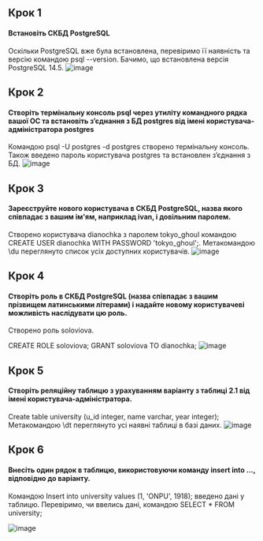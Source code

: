 ## Крок 1
#### Встановіть СКБД PostgreSQL
Оскільки PostgreSQL вже була встановлена, перевіримо її наявність та версію командою psql --version. Бачимо, що встановлена версія PostgreSQL 14.5.
![image](https://user-images.githubusercontent.com/56130345/204784557-aae4fe00-4895-4ad4-bc97-0019112932b5.png)

## Крок 2
#### Створіть термінальну консоль psql через утиліту командного рядка вашої ОС та встановіть з’єднання з БД postgres від імені користувача-адміністратора postgres
Командою psql -U postgres -d postgres створено термінальну консоль. Також введено пароль користувача postgres та встановлен зʼєднання з БД.
![image](https://user-images.githubusercontent.com/56130345/204785338-71f1fb03-2383-4139-8a4b-5abc2c12c7da.png)

## Крок 3
#### Зареєструйте нового користувача в СКБД PostgreSQL, назва якого співпадає з вашим ім'ям, наприклад ivan, і довільним паролем.

Створено користувача dianochka з паролем tokyo_ghoul командою CREATE USER dianochka WITH PASSWORD 'tokyo_ghoul';. Метакомандою \du переглянуто список усіх доступних користувачів.
![image](https://user-images.githubusercontent.com/56130345/204785705-9d81ba22-236c-446c-84c0-8d621476918a.png)

## Крок 4
#### Створіть роль в СКБД PostgreSQL (назва співпадає з вашим прізвищем латинськими літерами) і надайте новому користувачеві можливість наслідувати цю роль.

Створено роль soloviova.

CREATE ROLE soloviova; GRANT soloviova TO dianochka;
![image](https://user-images.githubusercontent.com/56130345/204785960-459bc3c3-e70d-4a56-acf0-e64288e96ee1.png)

## Крок 5
#### Створіть реляційну таблицю з урахуванням варіанту з таблиці 2.1 від імені користувача-адміністратора.

Create table university (u_id integer, name varchar, year integer);
Метакомандою \dt переглянуто усі наявні таблиці в базі даних.
![image](https://user-images.githubusercontent.com/56130345/204786431-ce3f5766-e5d1-499b-a757-e1c6adcd7902.png)

## Крок 6
#### Внесіть один рядок в таблицю, використовуючи команду insert into ..., відповідно до варіанту.

Командою Insert into university values (1, 'ONPU', 1918); введено дані у таблицю. Перевіримо, чи ввелись дані, командою SELECT * FROM university;

![image](https://user-images.githubusercontent.com/56130345/204786738-af51e8ca-71a1-4fd5-9852-672fd38fd747.png)


